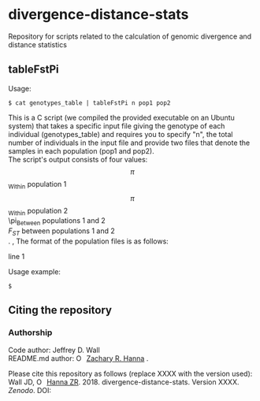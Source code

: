 # divergence-distance-stats
Repository for scripts related to the calculation of genomic divergence and distance statistics

## tableFstPi
Usage:  
```
$ cat genotypes_table | tableFstPi n pop1 pop2
```
This is a C script (we compiled the provided executable on an Ubuntu system) that takes a specific input file giving the genotype of each individual (genotypes_table) and requires you to specify "n", the total number of individuals in the input file and provide two files that denote the samples in each population (pop1 and pop2).  
The script's output consists of four values:  
$$\pi$$<sub>Within</sub> population 1  
$$\pi$$<sub>Within</sub> population 2  
\pi<sub>Between</sub> populations 1 and 2  
_F<sub>ST</sub>_ between populations 1 and 2  
. , The format of the population files is as follows:  

line 1

Usage example:  
```
$ 
```




## Citing the repository
### Authorship
Code author: Jeffrey D. Wall  
README.md author: <a href="https://orcid.org/0000-0002-0210-7261" target="orcid.widget" rel="noopener noreferrer" style="vertical-align:top;"><img src="https://orcid.org/sites/default/files/images/orcid_16x16.png" style="width:1em;margin-right:.5em;" alt="ORCID iD icon">Zachary R. Hanna</a> . 

Please cite this repository as follows (replace XXXX with the version used):  
Wall JD, <a href="https://orcid.org/0000-0002-0210-7261" target="orcid.widget" rel="noopener noreferrer" style="vertical-align:top;"><img src="https://orcid.org/sites/default/files/images/orcid_16x16.png" style="width:1em;margin-right:.5em;" alt="ORCID iD icon">Hanna ZR</a>. 2018. divergence-distance-stats. Version XXXX. _Zenodo_. DOI:  
